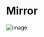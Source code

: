 # Mirror
![image](https://user-images.githubusercontent.com/102496813/186076368-78d6adc1-e158-4ee9-9d86-161dcf5982c9.png)

